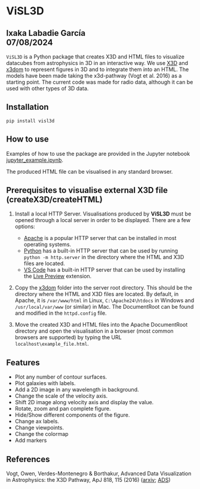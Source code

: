 # ViSL3D
Ixaka Labadie García<br/>
07/08/2024
---
`ViSL3D` is a Python package that creates X3D and HTML files to visualize datacubes from astrophysics in 3D in an interactive way. We use [X3D](https://www.web3d.org/x3d/what-x3d) and [x3dom](https://www.web3d.org/x3d/what-x3d) to represent figures in 3D and to integrate them into an HTML. The models have been made taking the x3d-pathway (Vogt et al. 2016) as a starting point. The current code was made for radio data, although it can be used with other types of 3D data.

## Installation

```pip install visl3d```

## How to use

Examples of how to use the package are provided in the Jupyter notebook [jupyter_example.ipynb](https://github.com/ixakalabadie/cube_x3d/blob/master/example/jupyter_example.ipynb).

The produced HTML file can be visualised in any standard browser.

## Prerequisites to visualise external X3D file (createX3D/createHTML)

1. Install a local HTTP Server. Visualisations produced by **ViSL3D** must be opened through a local server in order to be displayed. There are a few options:
    - [Apache](https://httpd.apache.org/) is a popular HTTP server that can be installed in most operating systems.
    - [Python](https://www.python.org/) has a built-in HTTP server that can be used by running `python -m http.server` in the directory where the HTML and X3D files are located.
    - [VS Code](https://code.visualstudio.com/) has a built-in HTTP server that can be used by installing the [Live Preview](https://marketplace.visualstudio.com/items?itemName=ms-vscode.live-server) extension.

2. Copy the [x3dom](https://github.com/ixakalabadie/ViSL3D/tree/master/x3dom) folder into the server root directory. This should be the directory where the HTML and X3D files are located. By default, in Apache, it is `/var/www/html` in Linux, `C:\Apache24\htdocs` in Windows and `/usr/local/var/www` (or similar) in Mac. The DocumentRoot can be found and modified in the `httpd.config` file.

3. Move the created X3D and HTML files into the Apache DocumentRoot directory and open the visualisation in a browser (most common browsers are supported) by typing the URL `localhost\example_file.html`.

## Features
- Plot any number of contour surfaces.
- Plot galaxies with labels.
- Add a 2D image in any wavelength in background.
- Change the scale of the velocity axis.
- Shift 2D image along velocity axis and display the value.
- Rotate, zoom and pan complete figure.
- Hide/Show different components of the figure.
- Change ax labels.
- Change viewpoints.
- Change the colormap
- Add markers

## References
Vogt, Owen, Verdes-Montenegro & Borthakur, Advanced Data Visualization in Astrophysics: the X3D Pathway, ApJ 818, 115 (2016) ([arxiv](http://arxiv.org/abs/1510.02796); [ADS](http://adsabs.harvard.edu/abs/2015arXiv151002796V))
